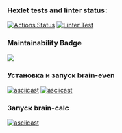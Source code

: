 ### Hexlet tests and linter status:
[![Actions Status](https://github.com/urtaevS/python-project-lvl1/workflows/hexlet-check/badge.svg)](https://github.com/urtaevS/python-project-lvl1/actions)
[![Linter Test](https://github.com/urtaevS/python-project-lvl1/actions/workflows/linter-test.yml/badge.svg)](https://github.com/urtaevS/python-project-lvl1/actions/workflows/linter-test.yml)
### Maintainability Badge
<a href=https://codeclimate.com/github/codeclimate/codeclimate/maintainability><img src=https://api.codeclimate.com/v1/badges/a99a88d28ad37a79dbf6/maintainability /></a>
### Установка и запуск brain-even
[![asciicast](https://asciinema.org/a/ijhbqUWV4sC1N7P4i6QmxGby7.svg)](https://asciinema.org/a/ijhbqUWV4sC1N7P4i6QmxGby7)
[![asciicast](https://asciinema.org/a/KJ9vUqY2MiCHG8MeD2oFdG9oq.svg)](https://asciinema.org/a/KJ9vUqY2MiCHG8MeD2oFdG9oq)

### Запуск brain-calc
[![asciicast](https://asciinema.org/a/YjStAG9nXMyIe7gCYtWZBexZN.svg)](https://asciinema.org/a/YjStAG9nXMyIe7gCYtWZBexZN)


